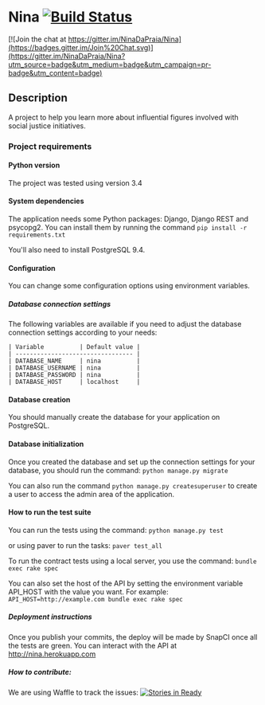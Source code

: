 Nina [![Build Status](https://snap-ci.com/NinaDaPraia/Nina/branch/master/build_image)](https://snap-ci.com/NinaDaPraia/Nina/branch/master)
===

[![Join the chat at https://gitter.im/NinaDaPraia/Nina](https://badges.gitter.im/Join%20Chat.svg)](https://gitter.im/NinaDaPraia/Nina?utm_source=badge&utm_medium=badge&utm_campaign=pr-badge&utm_content=badge)

## Description

A project to help you learn more about influential figures involved with social justice initiatives.

### Project requirements

#### Python version
  
  The project was tested using version 3.4

#### System dependencies
  
  The application needs some Python packages: Django, Django REST and psycopg2.
  You can install them by running the command ```pip install -r requirements.txt```

  You'll also need to install PostgreSQL 9.4.

#### Configuration
  
  You can change some configuration options using environment variables.

##### Database connection settings
    
  The following variables are available if you need to adjust the database connection settings according to your needs:

    | Variable          | Default value |
    | --------------------------------- |
    | DATABASE_NAME     | nina          |
    | DATABASE_USERNAME | nina          |
    | DATABASE_PASSWORD | nina          |
    | DATABASE_HOST     | localhost     |

#### Database creation
  
  You should manually create the database for your application on PostgreSQL.

#### Database initialization

  Once you created the database and set up the connection settings for your database, you should run the command:
  ```python manage.py migrate```

  You can also run the command ```python manage.py createsuperuser``` to create a user to access the admin area of the application.

#### How to run the test suite
  You can run the tests using the command:
  ```python manage.py test```
  
  or using paver to run the tasks:
  ```paver test_all```

  To run the contract tests using a local server, you use the command:
  ```bundle exec rake spec```

  You can also set the host of the API by setting the environment variable API_HOST with the value you want. For example:
  ```API_HOST=http://example.com bundle exec rake spec```

##### Deployment instructions
  Once you publish your commits, the deploy will be made by SnapCI once all the tests are green. You can interact with the API at http://nina.herokuapp.com

##### How to contribute: 
We are using Waffle to track the issues: 
[![Stories in Ready](https://badge.waffle.io/NinaDaPraia/nina.svg?label=ready&title=Ready)](http://waffle.io/NinaDaPraia/nina)

